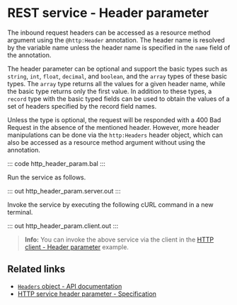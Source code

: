 # REST service - Header parameter

The inbound request headers can be accessed as a resource method argument using the `@http:Header` annotation. The header name is resolved by the variable name unless the header name is specified in the `name` field of the annotation. 

The header parameter can be optional and support the basic types such as `string`, `int`, `float`, `decimal`, and `boolean`, and the `array` types of these basic types. The `array` type returns all the values for a given header name, while the basic type returns only the first value. In addition to these types, a `record` type with the basic typed fields can be used to obtain the values of a set of headers specified by the record field names.

Unless the type is optional, the request will be responded with a 400 Bad Request in the absence of the mentioned header. However, more header manipulations can be done via the `http:Headers` header object, which can also be accessed as a resource method argument without using the annotation.

::: code http_header_param.bal :::

Run the service as follows.

::: out http_header_param.server.out :::

Invoke the service by executing the following cURL command in a new terminal.

::: out http_header_param.client.out :::

>**Info:** You can invoke the above service via the client in the [HTTP client - Header parameter](/learn/by-example/http-client-header-parameter/) example.

## Related links
- [`Headers` object - API documentation](https://lib.ballerina.io/ballerina/http/latest/classes/Headers)
- [HTTP service header parameter - Specification](/spec/http/#2345-header-parameter)
